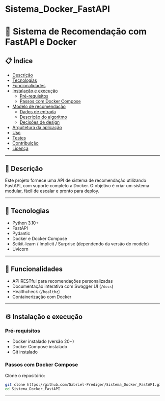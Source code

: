 # Sistema_Docker_FastAPI
# 🐳 Sistema de Recomendação com FastAPI e Docker

## 📋 Índice

- [Descrição](#descrição)
- [Tecnologias](#tecnologias)
- [Funcionalidades](#funcionalidades)
- [Instalação e execução](#instalação-e-execução)
  - [Pré-requisitos](#pré-requisitos)
  - [Passos com Docker Compose](#passos-com-docker-compose)
- [Modelo de recomendação](#modelo-de-recomendação)
  - [Dados de entrada](#dados-de-entrada)
  - [Descrição do algoritmo](#descrição-do-algoritmo)
  - [Decisões de design](#decisões-de-design)
- [Arquitetura da aplicação](#arquitetura-da-aplicação)
- [Uso](#uso)
- [Testes](#testes)
- [Contribuição](#contribuição)
- [Licença](#licença)

---

## 🎯 Descrição

Este projeto fornece uma API de sistema de recomendação utilizando FastAPI, com suporte completo a Docker. O objetivo é criar um sistema modular, fácil de escalar e pronto para deploy.

---

## 🧰 Tecnologias

- Python 3.10+
- FastAPI
- Pydantic
- Docker e Docker Compose
- Scikit-learn / Implicit / Surprise (dependendo da versão do modelo)
- Uvicorn

---

## 🚀 Funcionalidades

- API RESTful para recomendações personalizadas
- Documentação interativa com Swagger UI (`/docs`)
- Healthcheck (`/healthz`)
- Containerização com Docker

---

## ⚙️ Instalação e execução

### Pré-requisitos

- Docker instalado (versão 20+)
- Docker Compose instalado
- Git instalado

### Passos com Docker Compose

Clone o repositório:

```bash
git clone https://github.com/Gabriel-Prediger/Sistema_Docker_FastAPI.git
cd Sistema_Docker_FastAPI
```
---
